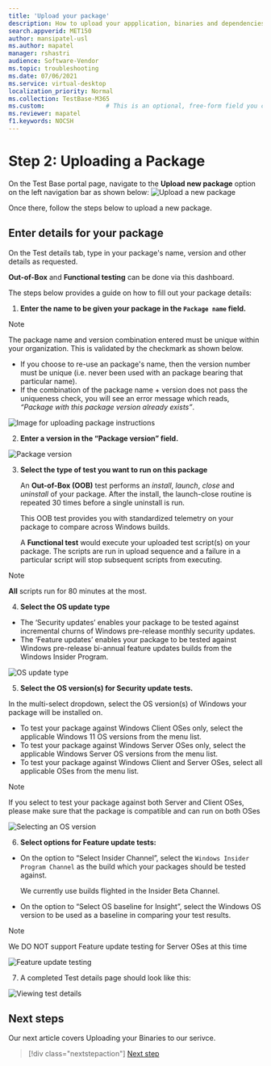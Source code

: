 ```yaml
---
title: 'Upload your package'
description: How to upload your appplication, binaries and dependencies onto Test Base
search.appverid: MET150
author: mansipatel-usl
ms.author: mapatel
manager: rshastri
audience: Software-Vendor
ms.topic: troubleshooting
ms.date: 07/06/2021
ms.service: virtual-desktop
localization_priority: Normal
ms.collection: TestBase-M365
ms.custom:                 # This is an optional, free-form field you can use to define your own collection of articles. If you have more than one value, format as a bulleted list. This field truncates to something like 144 characters (inclusive of spaces) so keep it short.
ms.reviewer: mapatel
f1.keywords: NOCSH
---
```


# Step 2: Uploading a Package

On the Test Base portal page, navigate to the **Upload new package** option on the left navigation bar as shown below:
![Upload a new package](Media/Upload-New-Package.png)

Once there, follow the steps below to upload a new package.

## Enter details for your package

On the Test details tab, type in your package's name, version and other details as requested. 

**Out-of-Box** and **Functional testing** can be done via this dashboard.

The steps below provides a guide on how to fill out your package details:

1.	**Enter the name to be given your package in the ```Package name``` field.**

> [!Note]  
> The package name and version combination entered must be unique within your organization. This is validated by the checkmark as shown below.
  
  - If you choose to re-use an package's name, then the version number must be unique (i.e. never been used with an package bearing that particular name).
  - If the combination of the package name + version does not pass the uniqueness check, you will see an error message which reads, *“Package with this package version already exists”*. 

![Image for uploading package instructions](Media/Instructions.png)

2. **Enter a version in the “Package version” field.**

![Package version](Media/ApplicationVersion.png)

3.	**Select the type of test you want to run on this package**

    An **Out-of-Box (OOB)** test performs an *install*, *launch*, *close* and *uninstall* of your package. After the install, the launch-close routine is repeated 30 times before a single uninstall is run. 
    
    This OOB test provides you with standardized telemetry on your package to compare across Windows builds.

    A **Functional test** would execute your uploaded test script(s) on your package. The scripts are run in upload sequence and a failure in a particular script will stop subsequent scripts from executing.

> [!Note]
> **All** scripts run for 80 minutes at the most. 
    
4.	**Select the OS update type**

   - The ‘Security updates’ enables your package to be tested against incremental churns of Windows pre-release monthly security updates. 
   - The ‘Feature updates’ enables your package to be tested against Windows pre-release bi-annual feature updates builds from the Windows Insider Program.
<!---
Change to the correct picture
-->
![OS update type](Media/OSUpdateType.png)

5.	**Select the OS version(s) for Security update tests.**

In the multi-select dropdown, select the OS version(s) of Windows your package will be installed on. 

  - To test your package against Windows Client OSes only, select the applicable Windows 11 OS versions from the menu list.
  - To test your package against Windows Server OSes only, select the applicable Windows Server OS versions from the menu list.
  - To test your package against Windows Client and Server OSes, select all applicable OSes from the menu list. 

> [!Note]
> If you select to test your package against both Server and Client OSes, please make sure that the package is compatible and can run on both OSes


![Selecting an OS version](Media/OSVersion.png)
<!---
Change to the correct picture
-->
6.	**Select options for Feature update tests:**

  - On the option to “Select Insider Channel”, select the ```Windows Insider Program Channel``` as the build which your packages should be tested against.
  
    We currently use builds flighted in the Insider Beta Channel.

  - On the option to “Select OS baseline for Insight”, select the Windows OS version to be used as a baseline in comparing your test results. 

> [!Note]
> We DO NOT support Feature update testing for Server OSes at this time
<!---
Note to actual note format for markdown
-->
<!---
Change to the correct picture
-->
![Feature update testing](Media/FeatureUpdate.png)

7.	A completed Test details page should look like this: 

![Viewing test details](Media/TestDetails.png)
## Next steps

Our next article covers Uploading your Binaries to our serivce.
> [!div class="nextstepaction"]
> [Next step](binaries.md)

<!---
Add button for next page
-->

